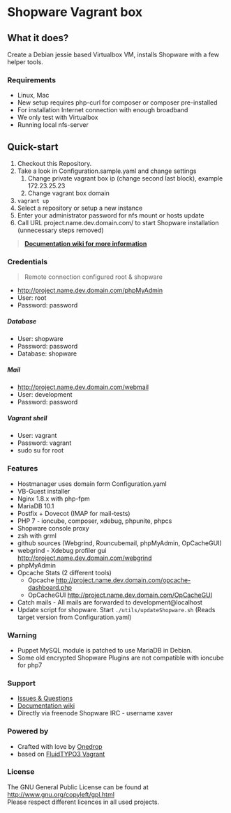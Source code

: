 # Shopware Vagrant box

## What it does?
Create a Debian jessie based Virtualbox VM, installs Shopware with a few helper tools.

### Requirements
- Linux, Mac
- New setup requires php-curl for composer or composer pre-installed
- For installation Internet connection with enough broadband
- We only test with Virtualbox
- Running local nfs-server

## Quick-start
1. Checkout this Repository.
2. Take a look in Configuration.sample.yaml and change settings
    1. Change private vagrant box ip (change second last block), example 172.23.25.23
    2. Change vagrant box domain
3. ```vagrant up```
4. Select a repository or setup a new instance
5. Enter your administrator password for nfs mount or hosts update
6. Call URL project.name.dev.domain.com/ to start Shopware installation (unnecessary steps removed)

> **[Documentation wiki for more information](https://gitlab.com/xf-/shopware-vagrant/wikis/home)**

### Credentials
> Remote connection configured root & shopware

- http://project.name.dev.domain.com/phpMyAdmin
- User: root
- Password: password

##### Database
- User: shopware
- Password: password
- Database: shopware

##### Mail
- http://project.name.dev.domain.com/webmail
- User: development
- Password: password

##### Vagrant shell
- User: vagrant
- Password: vagrant
- sudo su for root

### Features
- Hostmanager uses domain form Configuration.yaml
- VB-Guest installer
- Nginx 1.8.x with php-fpm
- MariaDB 10.1
- Postfix + Dovecot (IMAP for mail-tests)
- PHP 7 - ioncube, composer, xdebug, phpunite, phpcs
- Shopware console proxy
- zsh with grml
- github sources (Webgrind, Rouncubemail, phpMyAdmin, OpCacheGUI)
- webgrind - Xdebug profiler gui http://project.name.dev.domain.com/webgrind
- phpMyAdmin
- Opcache Stats (2 different tools)
    * Opcache http://project.name.dev.domain.com/opcache-dashboard.php
    * OpCacheGUI http://project.name.dev.domain.com/OpCacheGUI
- Catch mails - All mails are forwarded to development@localhost
- Update script for shopware. Start `./utils/updateShopware.sh` (Reads target version from Configuration.yaml)


### Warning
- Puppet MySQL module is patched to use MariaDB in Debian.
- Some old encrypted Shopware Plugins are not compatible with ioncube for php7

### Support
- [Issues & Questions](https://gitlab.com/xf-/shopware-vagrant/)
- [Documentation wiki](https://gitlab.com/xf-/shopware-vagrant/wikis/home)
- Directly via freenode Shopware IRC - username xaver

### Powered by
- Crafted with love by [Onedrop](https://1drop.de/)
- based on [FluidTYPO3 Vagrant](https://github.com/FluidTYPO3/FluidTYPO3-Vagrant/)

### License
The GNU General Public License can be found at http://www.gnu.org/copyleft/gpl.html<br />
Please respect different licences in all used projects.
